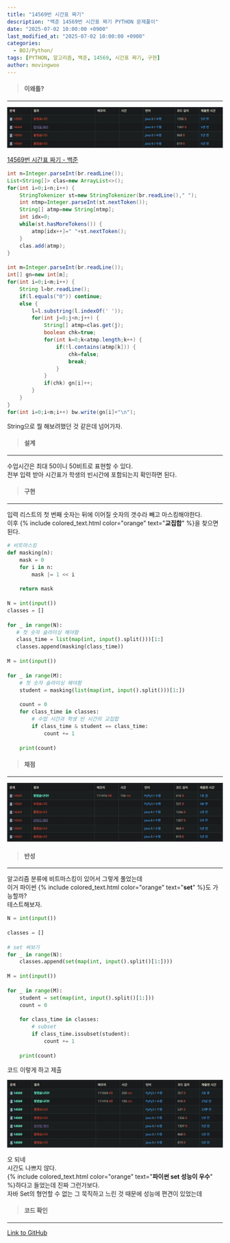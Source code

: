 ```yaml
---
title: "14569번 시간표 짜기"
description: "백준 14569번 시간표 짜기 PYTHON 문제풀이"
date: "2025-07-02 10:00:00 +0900"
last_modified_at: "2025-07-02 10:00:00 +0900"
categories: 
  - BOJ/Python/
tags: [PYTHON, 알고리즘, 백준, 14569, 시간표 짜기, 구현]
author: movingwoo
---
```

> #### 이왜틀?  
---  
  
![img01](/assets/images/posts/BOJ/Python/2025-07-02-14569/img01.webp)  
  
[14569번 시간표 짜기 - 백준](https://www.acmicpc.net/problem/14569)  
  
```java
int n=Integer.parseInt(br.readLine());
List<String[]> clas=new ArrayList<>();
for(int i=0;i<n;i++) {
    StringTokenizer st=new StringTokenizer(br.readLine()," ");
    int ntmp=Integer.parseInt(st.nextToken());
    String[] atmp=new String[ntmp];
    int idx=0;
    while(st.hasMoreTokens()) {
        atmp[idx++]=" "+st.nextToken();
    }
    clas.add(atmp);
}

int m=Integer.parseInt(br.readLine());
int[] gn=new int[m];
for(int i=0;i<m;i++) {
    String l=br.readLine();
    if(l.equals("0")) continue;
    else {
        l=l.substring(l.indexOf(' '));
        for(int j=0;j<n;j++) {
            String[] atmp=clas.get(j);
            boolean chk=true;
            for(int k=0;k<atmp.length;k++) {
                if(!l.contains(atmp[k])) {
                    chk=false;
                    break;
                }
            }
            if(chk) gn[i]++;
        }
    }
}
for(int i=0;i<m;i++) bw.write(gn[i]+"\n");
```
  
String으로 뭘 해보려했던 것 같은데 넘어가자.  
  
> #### 설계  
---  
  
수업시간은 최대 50이니 50비트로 표현할 수 있다.  
전부 입력 받아 시간표가 학생의 빈시간에 포함되는지 확인하면 된다.  
  
> #### 구현  
---  
  
입력 리스트의 첫 번째 숫자는 뒤에 이어질 숫자의 갯수라 빼고 마스킹해야한다.  
이후 {% include colored_text.html color="orange" text="**교집합**" %}을 찾으면 된다.  
  
```python
# 비트마스킹
def masking(n):
    mask = 0
    for i in n:
        mask |= 1 << i

    return mask

N = int(input())
classes = []

for _ in range(N):
   # 첫 숫자 슬라이싱 해야함
   class_time = list(map(int, input().split()))[1:]
   classes.append(masking(class_time))

M = int(input())

for _ in range(M):
    # 첫 숫자 슬라이싱 해야함
    student = masking(list(map(int, input().split()))[1:])
    
    count = 0
    for class_time in classes:
        # 수업 시간과 학생 빈 시간의 교집합
        if class_time & student == class_time:
            count += 1

    print(count)
```
  
> #### 채점  
---  
  
![img02](/assets/images/posts/BOJ/Python/2025-07-02-14569/img02.webp)  
  
> #### 반성  
---  
  
알고리즘 분류에 비트마스킹이 있어서 그렇게 풀었는데  
이거 파이썬 {% include colored_text.html color="orange" text="**set**" %}도 가능할까?  
테스트해보자.  
  
```python
N = int(input())

classes = []

# set 써보기
for _ in range(N):
    classes.append(set(map(int, input().split()[1:])))

M = int(input())

for _ in range(M):
    student = set(map(int, input().split()[1:]))
    count = 0
    
    for class_time in classes:
        # subset
        if class_time.issubset(student):
            count += 1

    print(count)
```
  
코드 이렇게 하고 제출  
  
![img03](/assets/images/posts/BOJ/Python/2025-07-02-14569/img03.webp)  
  
오 되네  
시간도 나쁘지 않다.  
{% include colored_text.html color="orange" text="**파이썬 set 성능이 우수**" %}하다고 들었는데 진짜 그런가보다.  
자바 Set의 형언할 수 없는 그 묵직하고 느린 것 때문에 성능에 편견이 있었는데  
  
> #### 코드 확인   
---  
  
[Link to GitHub](https://raw.githubusercontent.com/movingwoo/movingwoo-snippets/refs/heads/main/BOJ/Python/2025-07-02-14569.py)  

